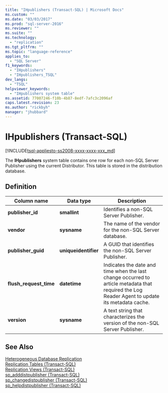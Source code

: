 ```yaml
---
title: "IHpublishers (Transact-SQL) | Microsoft Docs"
ms.custom: ""
ms.date: "03/03/2017"
ms.prod: "sql-server-2016"
ms.reviewer: ""
ms.suite: ""
ms.technology: 
  - "replication"
ms.tgt_pltfrm: ""
ms.topic: "language-reference"
applies_to: 
  - "SQL Server"
f1_keywords: 
  - "IHpublishers"
  - "IHpublishers_TSQL"
dev_langs: 
  - "TSQL"
helpviewer_keywords: 
  - "IHpublishers system table"
ms.assetid: 77007246-f10b-4b87-8edf-7afc3c2096af
caps.latest.revision: 23
ms.author: "rickbyh"
manager: "jhubbard"
---
```

# IHpublishers (Transact-SQL)
[!INCLUDE[tsql-appliesto-ss2008-xxxx-xxxx-xxx_md](../../../a9retired/includes/tsql-appliesto-ss2008-xxxx-xxxx-xxx-md.md)]

  The **IHpublishers** system table contains one row for each non-SQL Server Publisher using the current Distributor. This table is stored in the distribution database.  
  
## Definition  
  
|Column name|Data type|Description|  
|-----------------|---------------|-----------------|  
|**publisher_id**|**smallint**|Identifies a non-SQL Server Publisher.|  
|**vendor**|**sysname**|The name of the vendor for the non-SQL Server database.|  
|**publisher_guid**|**uniqueidentifier**|A GUID that identifies the non-SQL Server Publisher.|  
|**flush_request_time**|**datetime**|Indicates the date and time when the last change occurred to article metadata that required the Log Reader Agent to update its metadata cache.|  
|**version**|**sysname**|A text string that characterizes the version of the non-SQL Server Publisher.|  
  
## See Also  
 [Heterogeneous Database Replication](../../../relational-databases/replication/non-sql/heterogeneous-database-replication.md)   
 [Replication Tables &#40;Transact-SQL&#41;](../../../relational-databases/reference/system-tables/replication-tables-transact-sql.md)   
 [Replication Views &#40;Transact-SQL&#41;](../../../relational-databases/reference/system-views/replication-views-transact-sql.md)   
 [sp_adddistpublisher &#40;Transact-SQL&#41;](../../../relational-databases/reference/system-stored-procedures/sp-adddistpublisher-transact-sql.md)   
 [sp_changedistpublisher &#40;Transact-SQL&#41;](../../../relational-databases/reference/system-stored-procedures/sp-changedistpublisher-transact-sql.md)   
 [sp_helpdistpublisher &#40;Transact-SQL&#41;](../../../relational-databases/reference/system-stored-procedures/sp-helpdistpublisher-transact-sql.md)  
  
  
